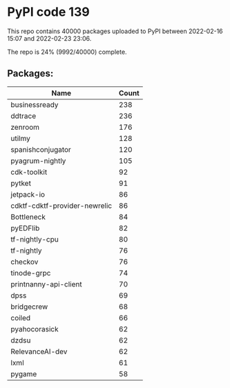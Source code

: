 # PyPI code 139

This repo contains 40000 packages uploaded to PyPI between 
2022-02-16 15:07 and 2022-02-23 23:06.

The repo is 24% (9992/40000) complete.

## Packages:

| Name  | Count |
| ----- | ----- |
| businessready | 238 |
| ddtrace | 236 |
| zenroom | 176 |
| utilmy | 128 |
| spanishconjugator | 120 |
| pyagrum-nightly | 105 |
| cdk-toolkit | 92 |
| pytket | 91 |
| jetpack-io | 86 |
| cdktf-cdktf-provider-newrelic | 86 |
| Bottleneck | 84 |
| pyEDFlib | 82 |
| tf-nightly-cpu | 80 |
| tf-nightly | 76 |
| checkov | 76 |
| tinode-grpc | 74 |
| printnanny-api-client | 70 |
| dpss | 69 |
| bridgecrew | 68 |
| coiled | 66 |
| pyahocorasick | 62 |
| dzdsu | 62 |
| RelevanceAI-dev | 62 |
| lxml | 61 |
| pygame | 58 |


